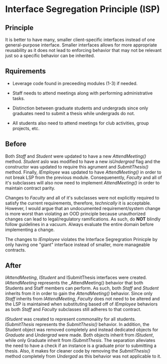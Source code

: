# Interface Segregation Principle (ISP)

## Principle

It is better to have many, smaller client-specific interfaces instead of one general-purpose interface.  Smaller interfaces allows for more appropriate reusability as it does not lead to enforcing behavior that may not be relevant just so a specific behavior can be inherited.

## Rquirements

* Leverage code found in preceeding modules (1-3) if needed.

* Staff needs to attend meetings along with performing administrative tasks.

* Distinction between graduate students and undergrads since only graduates need to submit a thesis while undergrads do not.

* All students also need to attend meetings for club activities, group projects, etc.

## Before

Both _Staff_ and _Student_ were updated to have a new _AttendMeeting()_ method.  _Student_ aslo was modified to have a new _isUndergrad_ flag and the constructor was updated to require this agrument and _SubmitThesis()_ method.  Finally, _IEmployee_ was updated to have _AttendMeeting()_ in order to not break LSP from the previous module.  Consequenently, _Faculty_ and all of it's subclasses will also now need to implement _AttendMeeting()_ in order to maintain contract parity.

Changes to _Faculty_ and all of it's subclasses were not explicitly required to satisfy the current requirements, therefore, _technically_ it is acceptable.  However, I would argue that an undocumented requirement/system change is more worst than violating an OOD principle because unauthorized changes can lead to legal/regulatory ramifications.  As such, do **NOT** blindly follow guidelines in a vacuum.  Always evaluate the entire domain before implementing a change.

The changes to _IEmployee_ violates the Interface Segregration Prinicple by only having one "giant" interface instead of smaller, more manageable contracts.

## After

_IAttendMeeting_, _IStudent_ and ISubmitThesis interfaces were created.  _IAttendMeeting_ represents the _AttendMeeting() behavior that both Students and Staff members can perform.  As such, both _Staff_ and _Student_ inherits from it in order to gain the _AttendMeeting()_ behavior.  Since only _Staff_ inherits from _IAttendMeeting_, _Faculty_ does not need to be altered and the LSP is maintained when substituting based off of _IEmployee_ behaviors as both _Staff_ and _Faculty_ subclasses still adheres to that contract.

_IStudent_ was created to represent commonality for all students.  _ISubmitThesis_ represents the _SubmitThesis()_ behavior.  In addition, the Student object was removed completely and instead dedicated objects for _Graduate_ and _Undergrad_ were made.  Both objects inherit from _IStudent_, while only Graduate inherit from _ISubmitThesis_.  The separation alleviates the need to have a check if an instance is a graduate prior to submitting a thesis.  Also, it makes for cleaner code by removing the _SubmitThesis()_ method completely from _Undergad_ as this behavior was not applicable to it.